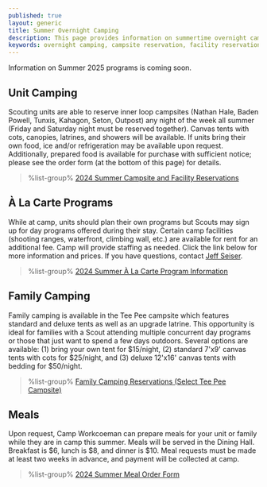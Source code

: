 ```yaml
---
published: true
layout: generic
title: Summer Overnight Camping
description: This page provides information on summertime overnight camping opportunities at Camp Workcoeman.
keywords: overnight camping, campsite reservation, facility reservation, summer
---
```


<div class="alert alert-info">
Information on Summer 2025 programs is coming soon.
</div>

## Unit Camping

Scouting units are able to reserve inner loop campsites (Nathan Hale, Baden Powell, Tunxis, Kahagon, Seton, Outpost) any night of the week all summer (Friday and Saturday night must be reserved together). Canvas tents with cots, canopies, latrines, and showers will be available. If units bring their own food, ice and/or refrigeration may be available upon request. Additionally, prepared food is available for purchase with sufficient notice; please see the order form (at the bottom of this page) for details.

> %list-group%
> <a href="https://campreservation.com/066/Camps/636" class="list-group-item">2024 Summer Campsite and Facility Reservations</a>

## À La Carte Programs

While at camp, units should plan their own programs but Scouts may sign up for day programs offered during their stay. Certain camp facilities (shooting ranges, waterfront, climbing wall, etc.) are available for rent for an additional fee. Camp will provide staffing as needed. Click the link below for more information and prices. If you have questions, contact [Jeff Seiser](mailto:jseiser@campworkcoeman.org).

> %list-group%
> <a href="{{ site.url }}/summer-camp/a-la-carte-programs/" class="list-group-item">2024 Summer À La Carte Program Information</a>

## Family Camping

Family camping is available in the Tee Pee campsite which features standard and deluxe tents as well as an upgrade latrine. This opportunity is ideal for families with a Scout attending multiple concurrent day programs or those that just want to spend a few days outdoors. Several options are available: (1) bring your own tent for $15/night, (2) standard 7'x9' canvas tents with cots for $25/night, and (3) deluxe 12'x16' canvas tents with bedding for $50/night.

> %list-group%
> <a href="https://campreservation.com/066/Camps/636" class="list-group-item">Family Camping Reservations (Select Tee Pee Campsite)</a>

## Meals

Upon request, Camp Workcoeman can prepare meals for your unit or family while they are in camp this summer. Meals will be served in the Dining Hall. Breakfast is $6, lunch is $8, and dinner is $10. Meal requests must be made at least two weeks in advance, and payment will be collected at camp.

> %list-group%
> <a href="{{ site.url }}/pdf/2024/2024-cw-meal-order-form.pdf" class="list-group-item">2024 Summer Meal Order Form</a>
